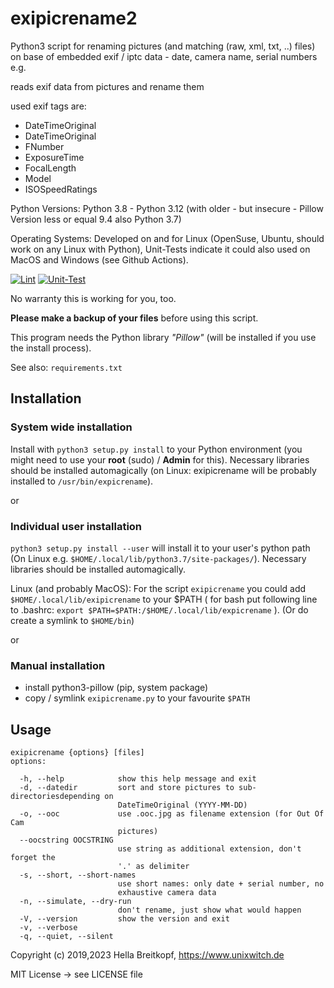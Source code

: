 # exipicrename2

Python3 script for renaming pictures (and matching (raw, xml, txt, ..) files)
on base of embedded exif / iptc data - date, camera name, serial numbers e.g.

reads exif data from pictures and rename them

used exif tags are:
* DateTimeOriginal
* DateTimeOriginal
* FNumber
* ExposureTime
* FocalLength
* Model
* ISOSpeedRatings

Python Versions: Python 3.8 - Python 3.12
(with older - but insecure - Pillow Version less or equal 9.4 also Python 3.7)

Operating Systems: Developed on and for Linux (OpenSuse, Ubuntu, should work on any Linux with Python), Unit-Tests indicate it could also used on MacOS and Windows (see Github Actions).


[![Lint](../../actions/workflows/lint.yml/badge.svg)](../../actions/workflows/lint.yml)
[![Unit-Test](../../actions/workflows/unit-test.yml/badge.svg)](../../actions/workflows/unit-test.yml)


No warranty this is working for you, too.

**Please make a backup of your files** before using this script.

This program needs the Python library *"Pillow"* (will be installed if you use the install process).

See also: `requirements.txt`


## Installation


### System wide installation
Install with `python3 setup.py install` to your Python environment (you might need to use your **root** (sudo) / **Admin** for this).
Necessary libraries should be installed automagically (on Linux: exipicrename will be probably installed to `/usr/bin/expicrename`).

or

### Individual user installation
`python3 setup.py install --user` will install it to your user's python path (On Linux e.g. `$HOME/.local/lib/python3.7/site-packages/`). Necessary libraries should be installed automagically.

Linux (and probably MacOS):
For the script `exipicrename` you could add  `$HOME/.local/lib/exipicrename` to your $PATH  ( for bash put following line to .bashrc: `export $PATH=$PATH:/$HOME/.local/lib/expicrename` ).
(Or do create a symlink to `$HOME/bin`)

or

### Manual installation
* install python3-pillow (pip, system package)
* copy / symlink `exipicrename.py` to your favourite `$PATH`

## Usage

```
exipicrename {options} [files]
options:

  -h, --help            show this help message and exit
  -d, --datedir         sort and store pictures to sub-directoriesdepending on
                        DateTimeOriginal (YYYY-MM-DD)
  -o, --ooc             use .ooc.jpg as filename extension (for Out Of Cam
                        pictures)
  --oocstring OOCSTRING
                        use string as additional extension, don't forget the
                        '.' as delimiter
  -s, --short, --short-names
                        use short names: only date + serial number, no
                        exhaustive camera data
  -n, --simulate, --dry-run
                        don't rename, just show what would happen
  -V, --version         show the version and exit
  -v, --verbose
  -q, --quiet, --silent
```


Copyright (c) 2019,2023 Hella Breitkopf, https://www.unixwitch.de

MIT License -> see LICENSE file

